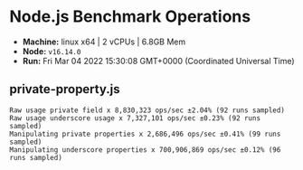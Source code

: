 # Node.js Benchmark Operations

* __Machine:__ linux x64 | 2 vCPUs | 6.8GB Mem
* __Node:__ `v16.14.0`
* __Run:__ Fri Mar 04 2022 15:30:08 GMT+0000 (Coordinated Universal Time)

## private-property.js
```
Raw usage private field x 8,830,323 ops/sec ±2.04% (92 runs sampled)
Raw usage underscore usage x 7,327,101 ops/sec ±0.23% (92 runs sampled)
Manipulating private properties x 2,686,496 ops/sec ±0.41% (99 runs sampled)
Manipulating underscore properties x 700,906,869 ops/sec ±0.12% (96 runs sampled)
```
